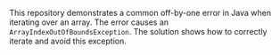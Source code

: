 This repository demonstrates a common off-by-one error in Java when iterating over an array.  The error causes an `ArrayIndexOutOfBoundsException`. The solution shows how to correctly iterate and avoid this exception. 
